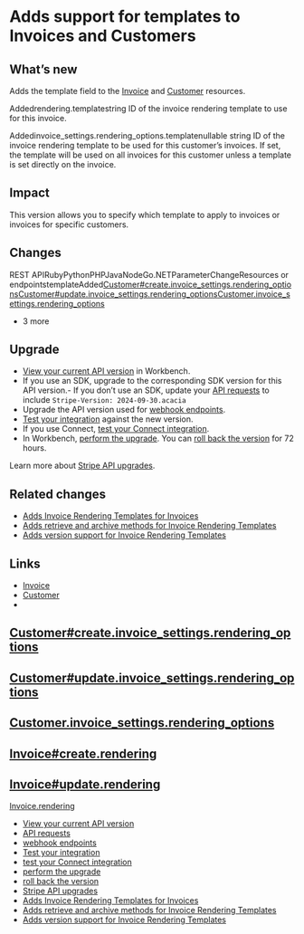 # Adds support for templates to Invoices and Customers

## What’s new

Adds the template field to the [Invoice](https://docs.stripe.com/api/invoices)
and [Customer](https://docs.stripe.com/api/customers) resources.

Addedrendering.templatestring
ID of the invoice rendering template to use for this invoice.

Addedinvoice_settings.rendering_options.templatenullable string
ID of the invoice rendering template to be used for this customer’s invoices. If
set, the template will be used on all invoices for this customer unless a
template is set directly on the invoice.

## Impact

This version allows you to specify which template to apply to invoices or
invoices for specific customers.

## Changes

REST APIRubyPythonPHPJavaNodeGo.NETParameterChangeResources or
endpointstemplateAdded[Customer#create.invoice_settings.rendering_options](https://docs.stripe.com/api/customers/create#create_customer-invoice_settings-rendering_options)[Customer#update.invoice_settings.rendering_options](https://docs.stripe.com/api/customers/update#update_customer-invoice_settings-rendering_options)[Customer.invoice_settings.rendering_options](https://docs.stripe.com/api/customers/object#customer_object-invoice_settings-rendering_options)
+ 3 more
## Upgrade

- [View your current API
version](https://docs.stripe.com/upgrades#view-your-api-version-and-the-latest-available-upgrade-in-workbench)
in Workbench.
- If you use an SDK, upgrade to the corresponding SDK version for this API
version.- If you don’t use an SDK, update your [API
requests](https://docs.stripe.com/api/versioning) to include `Stripe-Version:
2024-09-30.acacia`
- Upgrade the API version used for [webhook
endpoints](https://docs.stripe.com/webhooks/versioning).
- [Test your integration](https://docs.stripe.com/testing) against the new
version.
- If you use Connect, [test your Connect
integration](https://docs.stripe.com/connect/testing).
- In Workbench, [perform the
upgrade](https://docs.stripe.com/upgrades#perform-the-upgrade). You can [roll
back the version](https://docs.stripe.com/upgrades#roll-back-your-api-version)
for 72 hours.

Learn more about [Stripe API upgrades](https://docs.stripe.com/upgrades).

## Related changes

- [Adds Invoice Rendering Templates for
Invoices](https://docs.stripe.com/changelog/acacia/2024-09-30/invoice-rendering-template-resource)
- [Adds retrieve and archive methods for Invoice Rendering
Templates](https://docs.stripe.com/changelog/acacia/2024-09-30/invoice-rendering-template-methods)
- [Adds version support for Invoice Rendering
Templates](https://docs.stripe.com/changelog/acacia/2024-09-30/invoice-rendering-template-version)

## Links

- [Invoice](https://docs.stripe.com/api/invoices)
- [Customer](https://docs.stripe.com/api/customers)
-
[Customer#create.invoice_settings.rendering_options](https://docs.stripe.com/api/customers/create#create_customer-invoice_settings-rendering_options)
-
[Customer#update.invoice_settings.rendering_options](https://docs.stripe.com/api/customers/update#update_customer-invoice_settings-rendering_options)
-
[Customer.invoice_settings.rendering_options](https://docs.stripe.com/api/customers/object#customer_object-invoice_settings-rendering_options)
-
[Invoice#create.rendering](https://docs.stripe.com/api/invoices/create#create_invoice-rendering)
-
[Invoice#update.rendering](https://docs.stripe.com/api/invoices/update#update_invoice-rendering)
-
[Invoice.rendering](https://docs.stripe.com/api/invoices/object#invoice_object-rendering)
- [View your current API
version](https://docs.stripe.com/upgrades#view-your-api-version-and-the-latest-available-upgrade-in-workbench)
- [API requests](https://docs.stripe.com/api/versioning)
- [webhook endpoints](https://docs.stripe.com/webhooks/versioning)
- [Test your integration](https://docs.stripe.com/testing)
- [test your Connect integration](https://docs.stripe.com/connect/testing)
- [perform the upgrade](https://docs.stripe.com/upgrades#perform-the-upgrade)
- [roll back the
version](https://docs.stripe.com/upgrades#roll-back-your-api-version)
- [Stripe API upgrades](https://docs.stripe.com/upgrades)
- [Adds Invoice Rendering Templates for
Invoices](https://docs.stripe.com/changelog/acacia/2024-09-30/invoice-rendering-template-resource)
- [Adds retrieve and archive methods for Invoice Rendering
Templates](https://docs.stripe.com/changelog/acacia/2024-09-30/invoice-rendering-template-methods)
- [Adds version support for Invoice Rendering
Templates](https://docs.stripe.com/changelog/acacia/2024-09-30/invoice-rendering-template-version)